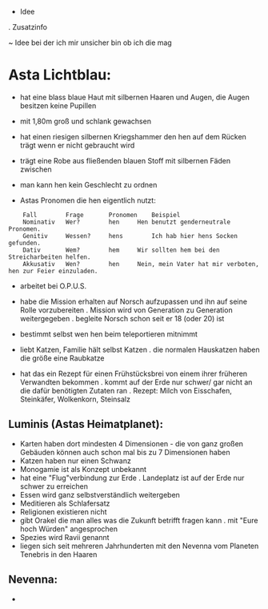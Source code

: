 - Idee

. Zusatzinfo

~ Idee bei der ich mir unsicher bin ob ich die mag

# Asta Lichtblau:
- hat eine blass blaue Haut mit silbernen Haaren und Augen, die Augen besitzen keine Pupillen 
- mit 1,80m groß und schlank gewachsen 
- hat einen riesigen silbernen Kriegshammer den hen auf dem Rücken trägt wenn er nicht gebraucht wird
- trägt eine Robe aus fließenden blauen Stoff mit silbernen Fäden zwischen
- man kann hen kein Geschlecht zu ordnen

- Astas Pronomen die hen eigentlich nutzt:
```
	Fall		Frage		Pronomen	Beispiel
	Nominativ	Wer?		hen		Hen benutzt genderneutrale Pronomen.
	Genitiv		Wessen?		hens		Ich hab hier hens Socken gefunden.
	Dativ		Wem?		hem		Wir sollten hem bei den Streicharbeiten helfen.
	Akkusativ	Wen?		hen		Nein, mein Vater hat mir verboten, hen zur Feier einzuladen. 
```

- arbeitet bei O.P.U.S.
- habe die Mission erhalten auf Norsch aufzupassen und ihn auf seine Rolle vorzubereiten </n>
  . Mission wird von Generation zu Generation weitergegeben
  . begleite Norsch schon seit er 18 (oder 20) ist

- bestimmt selbst wen hen beim teleportieren mitnimmt

- liebt Katzen, Familie hält selbst Katzen 
	. die normalen Hauskatzen haben die größe eine Raubkatze
- hat das ein Rezept für einen Frühstücksbrei von einem ihrer früheren Verwandten bekommen 
	. kommt auf der Erde nur schwer/ gar nicht an die dafür benötigten Zutaten ran 
	. Rezept: Milch von Eisschafen, Steinkäfer, Wolkenkorn, Steinsalz


## Luminis (Astas Heimatplanet):
- Karten haben dort mindesten 4 Dimensionen - die von ganz großen Gebäuden können auch schon mal bis zu 7 Dimensionen haben
- Katzen haben nur einen Schwanz
- Monogamie ist als Konzept unbekannt
- hat eine "Flug"verbindung zur Erde
	. Landeplatz ist auf der Erde nur schwer zu erreichen
- Essen wird ganz selbstverständlich weitergeben
- Meditieren als Schlafersatz
- Religionen existieren nicht
- gibt Orakel die man alles was die Zukunft betrifft fragen kann
	. mit "Eure hoch Würden" angesprochen	
- Spezies wird Ravii genannt
- liegen sich seit mehreren Jahrhunderten mit den Nevenna vom Planeten Tenebris in den Haaren

##

## Nevenna:

- 
